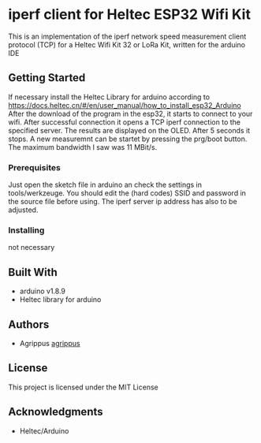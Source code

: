 # iperf client for Heltec ESP32 Wifi Kit

This is an implementation of the iperf network speed measurement client protocol (TCP)
for a Heltec Wifi Kit 32 or LoRa Kit, written for the arduino IDE

## Getting Started

If necessary install the Heltec Library for arduino according to 
https://docs.heltec.cn/#/en/user_manual/how_to_install_esp32_Arduino
After the download of the program in the esp32, it starts to connect to your wifi. 
After successful connection it opens a TCP iperf connection to the specified server. 
The results are displayed on the OLED. After 5 seconds it stops. 
A new measuremnt can be startet by pressing the prg/boot button. The maximum bandwidth I saw was 11 MBit/s.

### Prerequisites

Just open the sketch file in arduino an check the settings in tools/werkzeuge.
You should edit the (hard codes) SSID and password in the source file before using.
The iperf server ip address has also to be adjusted.


### Installing

not necessary


## Built With

* arduino v1.8.9
* Heltec library for arduino


## Authors

* Agrippus [agrippus](https://github.com/agrippus)

## License

This project is licensed under the MIT License

## Acknowledgments

* Heltec/Arduino

